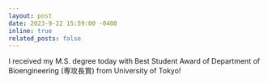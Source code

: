 ```yaml
---
layout: post
date: 2023-9-22 15:59:00 -0400
inline: true
related_posts: false
---
```


I received my M.S. degree today with Best Student Award of Department of Bioengineering (専攻長賞) from University of Tokyo!

